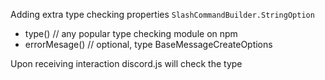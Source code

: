 Adding extra type checking properties `SlashCommandBuilder.StringOption`
- type()  // any popular type checking module on npm
- errorMesage() // optional, type BaseMessageCreateOptions

Upon receiving interaction discord.js will check the type
